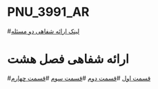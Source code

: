 # PNU_3991_AR
#[لینک ارائه شفاهی دو مسئله](https://www.aparat.com/v/mcvYA) 
# ارائه شفاهی فصل هشت 
#[قسمت اول]()
#[قسمت دوم]()
#[قسمت سوم]()
#[قسمت چهارم]()
